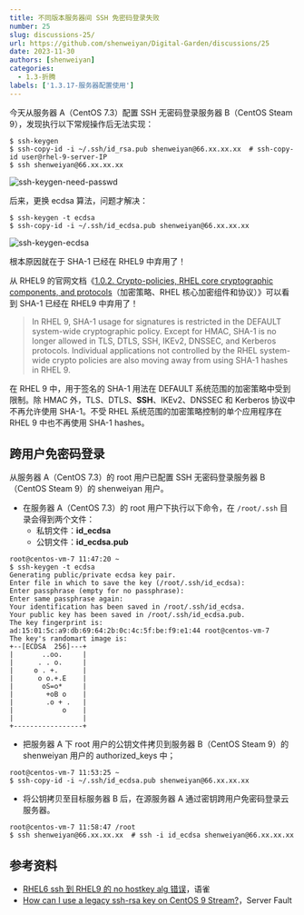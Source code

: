 ```yaml
---
title: 不同版本服务器间 SSH 免密码登录失败
number: 25
slug: discussions-25/
url: https://github.com/shenweiyan/Digital-Garden/discussions/25
date: 2023-11-30
authors: [shenweiyan]
categories: 
  - 1.3-折腾
labels: ['1.3.17-服务器配置使用']
---
```


今天从服务器 A（CentOS 7.3）配置 SSH 无密码登录服务器 B（CentOS Steam 9），发现执行以下常规操作后无法实现：
```
$ ssh-keygen
$ ssh-copy-id -i ~/.ssh/id_rsa.pub shenweiyan@66.xx.xx.xx  # ssh-copy-id user@rhel-9-server-IP
$ ssh shenweiyan@66.xx.xx.xx
```
![ssh-keygen-need-passwd](https://slab-1251708715.cos.ap-guangzhou.myqcloud.com/KGarden/2023/ssh-keygen-passwd.png)

<!-- more -->

后来，更换 ecdsa 算法，问题才解决：
```
$ ssh-keygen -t ecdsa
$ ssh-copy-id -i ~/.ssh/id_ecdsa.pub shenweiyan@66.xx.xx.xx
```
![ssh-keygen-ecdsa](https://slab-1251708715.cos.ap-guangzhou.myqcloud.com/KGarden/2023/ssh-keygen-ecdsa.png)

根本原因就在于 SHA-1 已经在 RHEL9 中弃用了！

从 RHEL9 的官网文档《[1.0.2. Crypto-policies, RHEL core cryptographic components, and protocols](https://access.redhat.com/documentation/en-us/red_hat_enterprise_linux/9/html-single/considerations_in_adopting_rhel_9/index#ref_considerations-security-crypto_changes-to-security)（加密策略、RHEL 核心加密组件和协议）》可以看到 SHA-1 已经在 RHEL9 中弃用了！
> In RHEL 9, SHA-1 usage for signatures is restricted in the DEFAULT system-wide cryptographic policy. Except for HMAC, SHA-1 is no longer allowed in TLS, DTLS, SSH, IKEv2, DNSSEC, and Kerberos protocols. Individual applications not controlled by the RHEL system-wide crypto policies are also moving away from using SHA-1 hashes in RHEL 9.

在 RHEL 9 中，用于签名的 SHA-1 用法在 DEFAULT 系统范围的加密策略中受到限制。除 HMAC 外，TLS、DTLS、**SSH**、IKEv2、DNSSEC 和 Kerberos 协议中不再允许使用 SHA-1。不受 RHEL 系统范围的加密策略控制的单个应用程序在 RHEL 9 中也不再使用 SHA-1 hashes。

## 跨用户免密码登录

从服务器 A（CentOS 7.3）的 root 用户已配置 SSH 无密码登录服务器 B（CentOS Steam 9）的 shenweiyan 用户。

- 在服务器 A（CentOS 7.3）的 root 用户下执行以下命令，在 `/root/.ssh` 目录会得到两个文件：
  - 私钥文件：**id_ecdsa**
  - 公钥文件：**id_ecdsa.pub**
```
root@centos-vm-7 11:47:20 ~ 
$ ssh-keygen -t ecdsa
Generating public/private ecdsa key pair.
Enter file in which to save the key (/root/.ssh/id_ecdsa): 
Enter passphrase (empty for no passphrase): 
Enter same passphrase again: 
Your identification has been saved in /root/.ssh/id_ecdsa.
Your public key has been saved in /root/.ssh/id_ecdsa.pub.
The key fingerprint is:
ad:15:01:5c:a9:db:69:64:2b:0c:4c:5f:be:f9:e1:44 root@centos-vm-7
The key's randomart image is:
+--[ECDSA  256]---+
|       ..oo.     |
|      . . o.     |
|     o . +.      |
|      o o.+.E    |
|       oS=o*     |
|        +oB o    |
|        .o + .   |
|            o    |
|                 |
+-----------------+
```

- 把服务器 A 下 root 用户的公钥文件拷贝到服务器 B（CentOS Steam 9）的 shenweiyan 用户的 authorized_keys 中；
```
root@centos-vm-7 11:53:25 ~
$ ssh-copy-id -i ~/.ssh/id_ecdsa.pub shenweiyan@66.xx.xx.xx
```

- 将公钥拷贝至目标服务器 B 后，在源服务器 A 通过密钥跨用户免密码登录云服务器。
```
root@centos-vm-7 11:58:47 /root 
$ ssh shenweiyan@66.xx.xx.xx  # ssh -i id_ecdsa shenweiyan@66.xx.xx.xx
```

## 参考资料
- [RHEL6 ssh 到 RHEL9 的 no hostkey alg 错误](https://www.yuque.com/shenweiyan/cookbook/rhel-9-no-hostkey-alg)，语雀
- [How can I use a legacy ssh-rsa key on CentOS 9 Stream?](https://serverfault.com/questions/1095898/how-can-i-use-a-legacy-ssh-rsa-key-on-centos-9-stream)，Server Fault


<script src="https://giscus.app/client.js"
	data-repo="shenweiyan/Digital-Garden"
	data-repo-id="R_kgDOKgxWlg"
	data-mapping="number"
	data-term="25"
	data-reactions-enabled="1"
	data-emit-metadata="0"
	data-input-position="bottom"
	data-theme="light"
	data-lang="zh-CN"
	crossorigin="anonymous"
	async>
</script>
